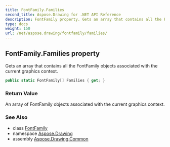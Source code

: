 ```yaml
---
title: FontFamily.Families
second_title: Aspose.Drawing for .NET API Reference
description: FontFamily property. Gets an array that contains all the FontFamily objects associated with the current graphics context
type: docs
weight: 150
url: /net/aspose.drawing/fontfamily/families/
---
```

## FontFamily.Families property

Gets an array that contains all the FontFamily objects associated with the current graphics context.

```csharp
public static FontFamily[] Families { get; }
```

### Return Value

An array of FontFamily objects associated with the current graphics context.

### See Also

* class [FontFamily](../)
* namespace [Aspose.Drawing](../../fontfamily/)
* assembly [Aspose.Drawing.Common](../../../)


